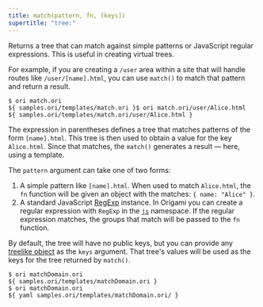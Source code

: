 ```yaml
---
title: match(pattern, fn, [keys])
supertitle: "tree:"
---
```


Returns a tree that can match against simple patterns or JavaScript regular expressions. This is useful in creating virtual trees.

For example, if you are creating a `/user` area within a site that will handle routes like `/user/[name].html`, you can use `match()` to match that pattern and return a result.

```console
$ ori match.ori
${ samples.ori/templates/match.ori }$ ori match.ori/user/Alice.html
${ samples.ori/templates/match.ori/user/Alice.html }
```

The expression in parentheses defines a tree that matches patterns of the form `[name].html`. This tree is then used to obtain a value for the key `Alice.html`. Since that matches, the `match()` generates a result — here, using a template.

The `pattern` argument can take one of two forms:

1. A simple pattern like `[name].html`. When used to match `Alice.html`, the `fn` function will be given an object with the matches: `{ name: "Alice" }`.
2. A standard JavaScript [RegExp](https://developer.mozilla.org/en-US/docs/Web/JavaScript/Reference/Global_Objects/RegExp) instance. In Origami you can create a regular expression with `RegExp` in the [`js`](/builtins/js.html) namespace. If the regular expression matches, the groups that match will be passed to the `fn` function.

By default, the tree will have no public keys, but you can provide any [treelike object](/async-tree/treelike.html) as the `keys` argument. That tree's values will be used as the keys for the tree returned by `match()`.

```console
$ ori matchDomain.ori
${ samples.ori/templates/matchDomain.ori }
$ ori matchDomain.ori
${ yaml samples.ori/templates/matchDomain.ori/ }
```

